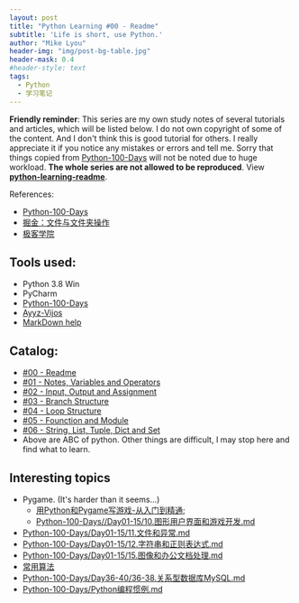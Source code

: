 ```yaml
---
layout: post
title: "Python Learning #00 - Readme"
subtitle: 'Life is short, use Python.'
author: "Mike Lyou"
header-img: "img/post-bg-table.jpg"
header-mask: 0.4
#header-style: text
tags:
  - Python
  - 学习笔记
---
```



**Friendly reminder**:
This series are my own study notes of several tutorials and articles, which will be listed below. I do not own copyright of some of the content. And I don't think this is good tutorial for others. I really appreciate it if you notice any mistakes or errors and tell me. Sorry that things copied from [Python-100-Days](https://github.com/jackfrued/Python-100-Days) will not be noted due to huge workload. **The whole series are not allowed to be reproduced**. View **[python-learning-readme](https://mikelyou.com/2020/01/02/python-learning-00-readme/)**.

References:
- [Python-100-Days](https://github.com/jackfrued/Python-100-Days)
- [掘金：文件与文件夹操作](https://juejin.im/post/5c57afb1f265da2dda6924a1#heading-38)
- [极客学院](http://wiki.jikexueyuan.com/project/explore-python/File-Directory/text_file_io.html)

## Tools used:

- Python 3.8 Win
- PyCharm
- [Python-100-Days](https://github.com/jackfrued/Python-100-Days)
- [Ayyz-Vijos](http://pingce.ayyz.cn:9000/vijos/Index.asp)
- [MarkDown help](https://help.github.com/cn/github/writing-on-github/basic-writing-and-formatting-syntax#ignoring-markdown-formatting)

## Catalog:

- [#00 - Readme](https://mikelyou.com/2020/01/02/python-learning-00-readme/)
- [#01 - Notes, Variables and Operators](https://mikelyou.com/2020/01/02/python-learning-01-notes-variables-operators/)
- [#02 - Input, Output and Assignment](https://mikelyou.com/2020/01/02/python-learning-02-input-output-assignment/)
- [#03 - Branch Structure](https://mikelyou.com/2020/01/02/python-learning-03-branch-structure/)
- [#04 - Loop Structure](https://mikelyou.com/2020/01/02/python-learning-04-loop-structure/)
- [#05 - Founction and Module](https://mikelyou.com/2020/01/02/python-learning-05-function-module/)
- [#06 - String, List, Tuple, Dict and Set](https://mikelyou.com/2020/01/02/python-learning-06-string-list-tuple-dict-set/)
- Above are ABC of python. Other things are difficult, I may stop here and find what to learn.


## Interesting topics
  - Pygame. (It's harder than it seems...)
    - [用Python和Pygame写游戏-从入门到精通](https://eyehere.net/2011/python-pygame-novice-professional-index/);
    - [Python-100-Days//Day01-15/10.图形用户界面和游戏开发.md](https://github.com/jackfrued/Python-100-Days/blob/master/Day01-15/10.图形用户界面和游戏开发.md)
  - [Python-100-Days/Day01-15/11.文件和异常.md](https://github.com/jackfrued/Python-100-Days/blob/master/Day01-15/11.文件和异常.md#文件和异常)
  - [Python-100-Days/Day01-15/12.字符串和正则表达式.md](https://github.com/jackfrued/Python-100-Days/blob/master/Day01-15/12.字符串和正则表达式.md)
  - [Python-100-Days/Day01-15/15.图像和办公文档处理.md](https://github.com/jackfrued/Python-100-Days/blob/master/Day01-15/15.图像和办公文档处理.md)
  - [常用算法](Python-100-Days/Day16-20/16-20.Python语言进阶.md)
  - [Python-100-Days/Day36-40/36-38.关系型数据库MySQL.md](https://github.com/jackfrued/Python-100-Days/blob/master/Day36-40/36-38.关系型数据库MySQL.md)
  - [Python-100-Days/Python编程惯例.md](https://github.com/jackfrued/Python-100-Days/blob/master/Python编程惯例.md)
